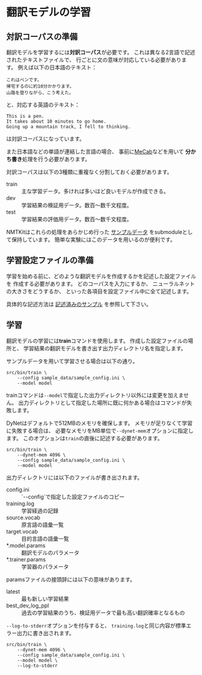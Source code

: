 翻訳モデルの学習
================


対訳コーパスの準備
------------------

翻訳モデルを学習するには**対訳コーパス**が必要です。
これは異なる2言語で記述されたテキストファイルで、
行ごとに文の意味が対応している必要があります。
例えば以下の日本語のテキスト：

    これはペンです。
    帰宅するのに約10分かかります。
    山路を登りながら、こう考えた。

と、対応する英語のテキスト：

    This is a pen.
    It takes about 10 minutes to go home.
    Going up a mountain track, I fell to thinking.

は対訳コーパスになっています。

また日本語などの単語が連結した言語の場合、
事前に[MeCab](http://taku910.github.io/mecab/)などを用いて
**分かち書き**処理を行う必要があります。

対訳コーパスは以下の3種類に重複なく分割しておく必要があります。

<dl>
  <dt>train</dt><dd>主な学習データ。多ければ多いほど良いモデルが作成できる。</dd>
  <dt>dev</dt><dd>学習結果の検証用データ。数百〜数千文程度。</dd>
  <dt>test</dt><dd>学習結果の評価用データ。数百〜数千文程度。</dd>
</dl>

NMTKitはこれらの処理をあらかじめ行った
[サンプルデータ](https://github.com/odashi/small_parallel_enja)
をsubmoduleとして保持しています。
簡単な実験にはこのデータを用いるのが便利です。


学習設定ファイルの準備
----------------------

学習を始める前に、どのような翻訳モデルを作成するかを記述した設定ファイルを
作成する必要があります。
どのコーパスを入力にするか、
ニューラルネットの大きさをどうするか、
といった各項目を設定ファイル中に全て記述します。

具体的な記述方法は
[記述済みのサンプル](https://github.com/odashi/nmtkit/blob/master/sample_data/sample_config.ini)
を参照して下さい。


学習
----


翻訳モデルの学習には**train**コマンドを使用します。
作成した設定ファイルの場所と、
学習結果の翻訳モデルを書き出す出力ディレクトリ名を指定します。

サンプルデータを用いて学習させる場合は以下の通り。

    src/bin/train \
        --config sample_data/sample_config.ini \
        --model model

trainコマンドは`--model`で指定した出力ディレクトリ以外には変更を加えません。
出力ディレクトリとして指定した場所に既に何かある場合はコマンドが失敗します。

DyNetはデフォルトで512MBのメモリを確保します。
メモリが足りなくて学習に失敗する場合は、
必要なメモリをMB単位で`--dynet-mem`オプションに指定します。
このオプションは`train`の直後に記述する必要があります。

    src/bin/train \
        --dynet-mem 4096 \
        --config sample_data/sample_config.ini \
        --model model

出力ディレクトリには以下のファイルが書き出されます。

<dl>
  <dt>config.ini</dt><dd>`--config`で指定した設定ファイルのコピー</dd>
  <dt>training.log</dt><dd>学習経過の記録</dd>
  <dt>source.vocab</dt><dd>原言語の語彙一覧</dd>
  <dt>target.vocab</dt><dd>目的言語の語彙一覧</dd>
  <dt>*.model.params</dt><dd>翻訳モデルのパラメータ</dd>
  <dt>*.trainer.params</dt><dd>学習器のパラメータ</dd>
</dl>

paramsファイルの接頭辞には以下の意味があります。

<dl>
  <dt>latest</dt><dd>最も新しい学習結果</dd>
  <dt>best_dev_log_ppl</dt><dd>過去の学習結果のうち、検証用データで最も高い翻訳確率となるもの</dd>
</dl>

`--log-to-stderr`オプションを付与すると、
`training.log`と同じ内容が標準エラー出力に書き出されます。

    src/bin/train \
        --dynet-mem 4096 \
        --config sample_data/sample_config.ini \
        --model model \
        --log-to-stderr
